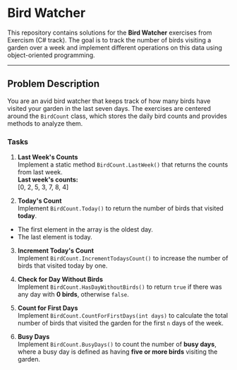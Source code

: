 # Bird Watcher 

This repository contains solutions for the **Bird Watcher** exercises from Exercism (C# track). The goal is to track the number of birds visiting a garden over a week and implement different operations on this data using object-oriented programming.

---

## Problem Description

You are an avid bird watcher that keeps track of how many birds have visited your garden in the last seven days. The exercises are centered around the `BirdCount` class, which stores the daily bird counts and provides methods to analyze them.

### Tasks

1. **Last Week's Counts**  
   Implement a static method `BirdCount.LastWeek()` that returns the counts from last week.  
   **Last week's counts:**  
[0, 2, 5, 3, 7, 8, 4]

2. **Today's Count**  
Implement `BirdCount.Today()` to return the number of birds that visited **today**.  
- The first element in the array is the oldest day.  
- The last element is today.

3. **Increment Today's Count**  
Implement `BirdCount.IncrementTodaysCount()` to increase the number of birds that visited today by one.

4. **Check for Day Without Birds**  
Implement `BirdCount.HasDayWithoutBirds()` to return `true` if there was any day with **0 birds**, otherwise `false`.

5. **Count for First Days**  
Implement `BirdCount.CountForFirstDays(int days)` to calculate the total number of birds that visited the garden for the first `n` days of the week.

6. **Busy Days**  
Implement `BirdCount.BusyDays()` to count the number of **busy days**, where a busy day is defined as having **five or more birds** visiting the garden.

